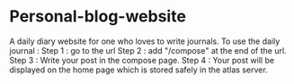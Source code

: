 # Personal-blog-website
A daily diary website for one who loves to write journals.
To use the daily journal :
Step 1 : go to the url
Step 2 : add "/compose" at the end of the url.
Step 3 : Write your post in the compose page.
Step 4 : Your post will be displayed on the home page which is stored safely in the atlas server.
